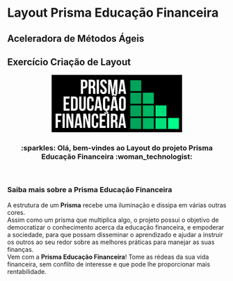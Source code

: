 # Layout Prisma Educação Financeira


## Aceleradora de Métodos Ágeis 


## Exercício Criação de Layout


<div align="center">
    <img src="Formulario/img/pef.png"  width="300">
</div>

<h3 align="center">
  :sparkles: Olá, bem-vindes ao Layout do projeto Prisma Educação Financeira :woman_technologist:
</h3>
<br>

### Saiba mais sobre a Prisma Educação Financeira
A estrutura de um **Prisma** recebe uma iluminação e dissipa em várias outras cores.<br /> 
Assim como um prisma que multiplica algo, o projeto possui o objetivo de democratizar o conhecimento acerca da educação financeira, e empoderar a sociedade, para que possam disseminar o aprendizado e ajudar a instruir os outros ao seu redor sobre as melhores práticas para manejar as suas finanças.<br /> 
Vem com a **Prisma Educação Financeira**! Tome as rédeas da sua vida financeira, sem conflito de interesse e que pode lhe proporcionar mais rentabilidade.